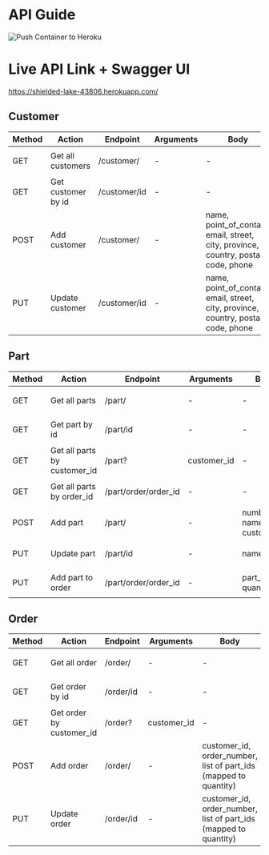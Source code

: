 # API Guide
![Push Container to Heroku](https://github.com/Dieform-Automation/API/workflows/Push%20Container%20to%20Heroku/badge.svg)

# Live API Link + Swagger UI
https://shielded-lake-43806.herokuapp.com/

## Customer
| Method | Action | Endpoint  | Arguments | Body | Complete |
|---|---|---|---|---|:---:|
|GET | Get all customers | /customer/ | - | - | <ul><li>- [x] </li></ul> |
|GET | Get customer by id |  /customer/id | - | - | <ul><li>- [x] </li></ul>  |
|POST| Add customer | /customer/ | -  | name, point_of_contact, email, street, city, province, country, postal code, phone | <ul><li>- [x] </li></ul>  |
|PUT| Update customer | /customer/id | - | name, point_of_contact, email, street, city, province, country, postal code, phone | <ul><li>- [ ] </li></ul>  |

## Part
| Method | Action | Endpoint  | Arguments | Body | Complete |
|---|---|---|---|---|:---:|
|GET | Get all parts | /part/ | - | - | <ul><li>- [x] </li></ul> |
|GET | Get part by id |  /part/id | - | - | <ul><li>- [x] </li></ul>  |
|GET | Get all parts by customer_id |  /part? | customer_id | - | <ul><li>- [x] </li></ul>  |
|GET | Get all parts by order_id |  /part/order/order_id | - | - | <ul><li>- [x] </li></ul>  |
|POST| Add part | /part/ | - | number, name, customer_id | <ul><li>- [x] </li></ul>  |
|PUT| Update part | /part/id | - | name | <ul><li>- [x] </li></ul>  |
|PUT| Add part to order | /part/order/order_id | - | part_id, quantity | <ul><li>- [ ] </li></ul>  |

## Order
| Method | Action | Endpoint  | Arguments | Body | Complete |
|---|---|---|---|---|:---:|
|GET | Get all order | /order/ | - | - | <ul><li>- [x] </li></ul> |
|GET | Get order by id |  /order/id | - | - | <ul><li>- [x] </li></ul>  |
|GET | Get order by customer_id |  /order? | customer_id | - | <ul><li>- [x] </li></ul>  |
|POST| Add order | /order/ | - | customer_id, order_number, list of part_ids (mapped to quantity) | <ul><li>- [x] </li></ul>  |
|PUT| Update order | /order/id | - | customer_id, order_number, list of part_ids (mapped to quantity) | <ul><li>- [ ] </li></ul>  |

